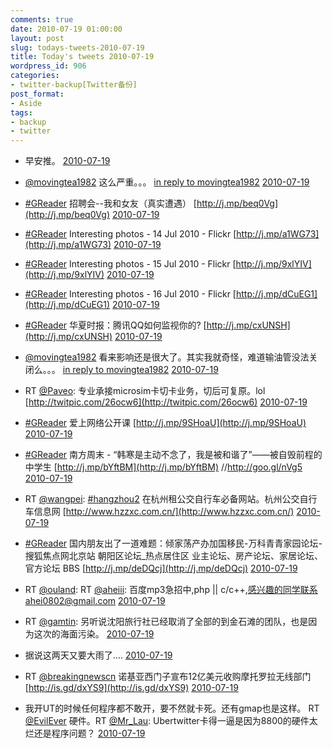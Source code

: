 ```yaml
---
comments: true
date: 2010-07-19 01:00:00
layout: post
slug: todays-tweets-2010-07-19
title: Today's tweets 2010-07-19
wordpress_id: 906
categories:
- twitter-backup[Twitter备份]
post_format:
- Aside
tags:
- backup
- twitter
---
```





  * 早安推。 [2010-07-19](http://twitter.com/gfrog/statuses/18872185710)





  * [@movingtea1982](http://twitter.com/movingtea1982) 这么严重。。。 [in reply to movingtea1982](http://twitter.com/movingtea1982/statuses/18877516761) [2010-07-19](http://twitter.com/gfrog/statuses/18877950847)





  * [#GReader](http://search.twitter.com/search?q=%23GReader) 招聘会--我和女友（真实遭遇） [http://j.mp/beq0Vg](http://j.mp/beq0Vg) [2010-07-19](http://twitter.com/gfrog/statuses/18878407791)





  * [#GReader](http://search.twitter.com/search?q=%23GReader) Interesting photos - 14 Jul 2010 - Flickr [http://j.mp/a1WG73](http://j.mp/a1WG73) [2010-07-19](http://twitter.com/gfrog/statuses/18878925789)





  * [#GReader](http://search.twitter.com/search?q=%23GReader) Interesting photos - 15 Jul 2010 - Flickr [http://j.mp/9xlYIV](http://j.mp/9xlYIV) [2010-07-19](http://twitter.com/gfrog/statuses/18878926466)





  * [#GReader](http://search.twitter.com/search?q=%23GReader) Interesting photos - 16 Jul 2010 - Flickr [http://j.mp/dCuEG1](http://j.mp/dCuEG1) [2010-07-19](http://twitter.com/gfrog/statuses/18878928170)





  * [#GReader](http://search.twitter.com/search?q=%23GReader) 华夏时报：腾讯QQ如何监视你的? [http://j.mp/cxUNSH](http://j.mp/cxUNSH) [2010-07-19](http://twitter.com/gfrog/statuses/18884762059)





  * [@movingtea1982](http://twitter.com/movingtea1982) 看来影响还是很大了。其实我就奇怪，难道输油管没法关闭么。。。 [in reply to movingtea1982](http://twitter.com/movingtea1982/statuses/18880170727) [2010-07-19](http://twitter.com/gfrog/statuses/18885606434)





  * RT [@Paveo](http://twitter.com/Paveo): 专业承接microsim卡切卡业务，切后可复原。lol [http://twitpic.com/26ocw6](http://twitpic.com/26ocw6) [2010-07-19](http://twitter.com/gfrog/statuses/18886810503)





  * [#GReader](http://search.twitter.com/search?q=%23GReader) 爱上网络公开课 [http://j.mp/9SHoaU](http://j.mp/9SHoaU) [2010-07-19](http://twitter.com/gfrog/statuses/18886887806)





  * [#GReader](http://search.twitter.com/search?q=%23GReader) 南方周末 - “韩寒是主动不念了，我是被和谐了”——被自毁前程的中学生 [http://j.mp/bYftBM](http://j.mp/bYftBM) //http://goo.gl/nVg5 [2010-07-19](http://twitter.com/gfrog/statuses/18887401964)





  * RT [@wangpei](http://twitter.com/wangpei): [#hangzhou2](http://search.twitter.com/search?q=%23hangzhou2) 在杭州租公交自行车必备网站。杭州公交自行车信息网 [http://www.hzzxc.com.cn/](http://www.hzzxc.com.cn/) [2010-07-19](http://twitter.com/gfrog/statuses/18897150205)





  * [#GReader](http://search.twitter.com/search?q=%23GReader) 国内朋友出了一道难题：倾家荡产办加国移民-万科青青家园论坛-搜狐焦点网北京站 朝阳区论坛_热点居住区 业主论坛、房产论坛、家居论坛、官方论坛 BBS [http://j.mp/deDQcj](http://j.mp/deDQcj) [2010-07-19](http://twitter.com/gfrog/statuses/18902300412)





  * RT [@ouland](http://twitter.com/ouland): RT [@aheiii](http://twitter.com/aheiii): 百度mp3急招中,php || c/c++,感兴趣的同学联系ahei0802@gmail.com [2010-07-19](http://twitter.com/gfrog/statuses/18902484759)





  * RT [@gamtin](http://twitter.com/gamtin): 另听说沈阳旅行社已经取消了全部的到金石滩的团队，也是因为这次的海面污染。 [2010-07-19](http://twitter.com/gfrog/statuses/18905779737)





  * 据说这两天又要大雨了.... [2010-07-19](http://twitter.com/gfrog/statuses/18905962523)





  * RT [@breakingnewscn](http://twitter.com/breakingnewscn) 诺基亚西门子宣布12亿美元收购摩托罗拉无线部门 [http://is.gd/dxYS9](http://is.gd/dxYS9) [2010-07-19](http://twitter.com/gfrog/statuses/18910947146)





  * 我开UT的时候任何程序都不敢开，要不然就卡死。还有gmap也是这样。 RT [@EvilEver](http://twitter.com/EvilEver) 硬件。RT [@Mr_Lau](http://twitter.com/Mr_Lau): Ubertwitter卡得一逼是因为8800的硬件太烂还是程序问题？ [2010-07-19](http://twitter.com/gfrog/statuses/18917159448)




